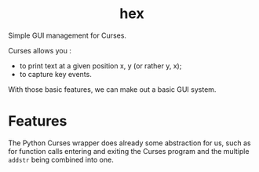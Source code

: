 
<h1 align="center">
  hex
</h1>


Simple GUI management for Curses.

Curses allows you :
* to print text at a given position x, y (or rather y, x);
* to capture key events.

With those basic features, we can make out a basic GUI system.

# Features

The Python Curses wrapper does already some abstraction for us, such as for function calls entering and exiting the Curses program and the multiple `addstr` being combined into one.
